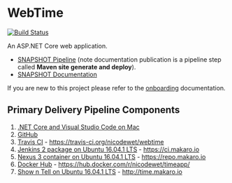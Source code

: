 # WebTime

[![Build Status](https://travis-ci.org/nicodewet/webtime.png?branch=master)](https://travis-ci.org/nicodewet/webtime)

An ASP.NET Core web application.

* [SNAPSHOT Pipeline](https://ci.makaro.io/job/dotnet-webtime-SNAPSHOT-pipeline/) (note documentation publication is a pipeline step called **Maven site generate and deploy**). 
* [SNAPSHOT Documentation](https://repo.makaro.io/repository/site/io.makaro-webtime-0.0.1-SNAPSHOT/)

If you are new to this project please refer to the [onboarding](https://repo.makaro.io/repository/site/io.makaro-webtime-0.0.1-SNAPSHOT/onboarding.html) documentation.

## Primary Delivery Pipeline Components

1. [.NET Core and Visual Studio Code on Mac](https://code.visualstudio.com/docs/runtimes/dotnet)
2. [GitHub](https://github.com/nicodewet/webtime)
3. [Travis CI](https://travis-ci.org/nicodewet/webtime) - https://travis-ci.org/nicodewet/webtime
4. [Jenkins 2 package on Ubuntu 16.04.1 LTS](https://ci.makaro.io) - https://ci.makaro.io
5. [Nexus 3 container on Ubuntu 16.04.1 LTS](https://repo.makaro.io) - https://repo.makaro.io
6. [Docker Hub](https://hub.docker.com/r/nicodewet/timeapp/) - https://hub.docker.com/r/nicodewet/timeapp/
7. [Show n Tell on Ubuntu 16.04.1 LTS](http://time.makaro.io) - http://time.makaro.io
